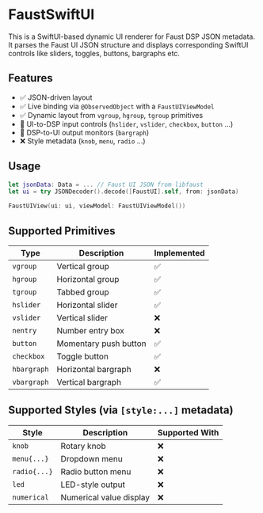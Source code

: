 # FaustSwiftUI

This is a SwiftUI-based dynamic UI renderer for Faust DSP JSON metadata. It parses the Faust UI JSON structure and displays corresponding SwiftUI controls like sliders, toggles, buttons, bargraphs etc.

## Features

- ✅ JSON-driven layout
- ✅ Live binding via `@ObservedObject` with a `FaustUIViewModel`
- ✅ Dynamic layout from `vgroup`, `hgroup`, `tgroup` primitives
- 🔄 UI-to-DSP input controls (`hslider`, `vslider`, `checkbox`, `button` ...)
- 🔄 DSP-to-UI output monitors (`bargraph`)
- ❌ Style metadata (`knob`, `menu`, `radio` ...)

## Usage

```swift
let jsonData: Data = ... // Faust UI JSON from libfaust
let ui = try JSONDecoder().decode([FaustUI].self, from: jsonData)

FaustUIView(ui: ui, viewModel: FaustUIViewModel())
```

## Supported Primitives

| Type         | Description                    | Implemented |
|--------------|--------------------------------|-------------|
| `vgroup`     | Vertical group                 | ✅          |
| `hgroup`     | Horizontal group               | ✅          |
| `tgroup`     | Tabbed group                   | ✅          |
| `hslider`    | Horizontal slider              | ✅          |
| `vslider`    | Vertical slider                | ❌          |
| `nentry`     | Number entry box               | ❌          |
| `button`     | Momentary push button          | ✅          |
| `checkbox`   | Toggle button                  | ✅          |
| `hbargraph`  | Horizontal bargraph            | ❌          |
| `vbargraph`  | Vertical bargraph              | ✅          |

## Supported Styles (via `[style:...]` metadata)

| Style         | Description                    | Supported With |
|---------------|--------------------------------|----------------|
| `knob`        | Rotary knob                    | ❌             |
| `menu{...}`   | Dropdown menu                  | ❌             |
| `radio{...}`  | Radio button menu              | ❌             |
| `led`         | LED-style output               | ❌             |
| `numerical`   | Numerical value display        | ❌             |
